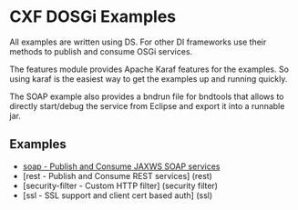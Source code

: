 # CXF DOSGi Examples

All examples are written using DS. For other DI frameworks use their methods to publish and consume
OSGi services.

The features module provides Apache Karaf features for the examples. So using karaf is the easiest way to get the examples up and running quickly.

The SOAP example also provides a bndrun file for bndtools that allows to directly start/debug the service from Eclipse and export it into a runnable jar.

## Examples

* [soap - Publish and Consume JAXWS SOAP services](soap)
* [rest - Publish and Consume REST services] (rest) 
* [security-filter - Custom HTTP filter] (security filter)
* [ssl - SSL support and client cert based auth] (ssl)

